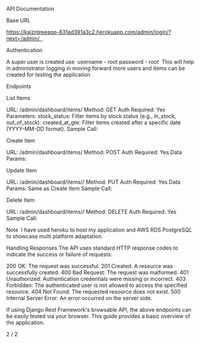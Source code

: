 API Documentation

Base URL

https://kaizntreeapp-831ad391a3c2.herokuapp.com/admin/login/?next=/admin/  

Authentication

A super user is created use  username - root password - root  This will help in administrator logging in moving forward more users and items can be created for testing the application

Endpoints

List Items

URL: /admin/dashboard/items/
Method: GET
Auth Required: Yes
Parameters:
stock_status: Filter items by stock status (e.g., in_stock, out_of_stock).
created_at_gte: Filter items created after a specific date (YYYY-MM-DD format).
Sample Call:

Create Item

URL: /admin/dashboard/items/
Method: POST
Auth Required: Yes
Data Params:

Update Item

URL: /admin/dashboard/items/<id>/
Method: PUT
Auth Required: Yes
Data Params: Same as Create Item
Sample Call:

Delete Item

URL: /admin/dashboard/items/<id>/
Method: DELETE
Auth Required: Yes
Sample Call:





Note 
I have used heroku to host my application and AWS RDS PostgreSQL to showcase multi platform adaptation.

Handling Responses
The API uses standard HTTP response codes to indicate the success or failure of requests:

200 OK: The request was successful.
201 Created: A resource was successfully created.
400 Bad Request: The request was malformed.
401 Unauthorized: Authentication credentials were missing or incorrect.
403 Forbidden: The authenticated user is not allowed to access the specified resource.
404 Not Found: The requested resource does not exist.
500 Internal Server Error: An error occurred on the server side.


If using Django Rest Framework's browsable API, the above endpoints can be easily tested via your browser. This guide provides a basic overview of the application.

2 / 2



